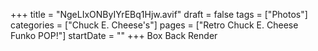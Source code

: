 +++
title = "NgeLIxONByIYrEBq1Hjw.avif"
draft = false
tags = ["Photos"]
categories = ["Chuck E. Cheese's"]
pages = ["Retro Chuck E. Cheese Funko POP!"]
startDate = ""
+++
Box Back Render
